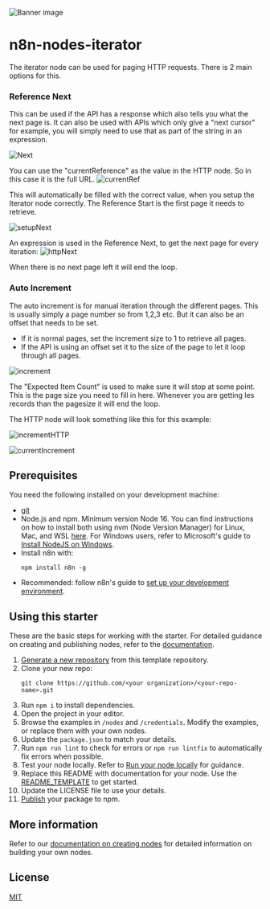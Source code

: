 ![Banner image](https://user-images.githubusercontent.com/10284570/173569848-c624317f-42b1-45a6-ab09-f0ea3c247648.png)

# n8n-nodes-iterator

The iterator node can be used for paging HTTP requests. There is 2 main options for this.

### Reference Next
This can be used if the API has a response which also tells you what the next page is.
It can also be used with APIs which only give a "next cursor" for example, you will simply need to use that as part of the string in an expression.

![Next](https://github.com/bramkn/n8n-nodes-iterator/blob/master/images/nextResponseExample.png)

You can use the "currentReference" as the value in the HTTP node. So in this case it is the full URL.
![currentRef](https://github.com/bramkn/n8n-nodes-iterator/blob/master/images/currentRef.png)

This will automatically be filled with the correct value, when you setup the Iterator node correctly.
The Reference Start is the first page it needs to retrieve.

![setupNext](https://github.com/bramkn/n8n-nodes-iterator/blob/master/images/setupNext.png)

An expression is used in the Reference Next, to get the next page for every iteration:
![httpNext](https://github.com/bramkn/n8n-nodes-iterator/blob/master/images/httpNext.png)

When there is no next page left it will end the loop.

### Auto Increment
The auto increment is for manual iteration through the different pages.
This is usually simply a page number so from 1,2,3 etc. But it can also be an offset that needs to be set.
* If it is normal pages, set the increment size to 1 to retrieve all pages.
* If the API is using an offset set it to the size of the page to let it loop through all pages.

![increment](https://github.com/bramkn/n8n-nodes-iterator/blob/master/images/increment.png)

The "Expected Item Count" is used to make sure it will stop at some point. This is the page size you need to fill in here. Whenever you are getting les records than the pagesize it will end the loop.

The HTTP node will look something like this for this example:

![incrementHTTP](https://github.com/bramkn/n8n-nodes-iterator/blob/master/images/incrementHTTP.png)

![currentIncrement](https://github.com/bramkn/n8n-nodes-iterator/blob/master/images/currentIncrement.png)

## Prerequisites

You need the following installed on your development machine:

* [git](https://git-scm.com/downloads)
* Node.js and npm. Minimum version Node 16. You can find instructions on how to install both using nvm (Node Version Manager) for Linux, Mac, and WSL [here](https://github.com/nvm-sh/nvm). For Windows users, refer to Microsoft's guide to [Install NodeJS on Windows](https://docs.microsoft.com/en-us/windows/dev-environment/javascript/nodejs-on-windows).
* Install n8n with:
	```
	npm install n8n -g
	```
* Recommended: follow n8n's guide to [set up your development environment](https://docs.n8n.io/integrations/creating-nodes/build/node-development-environment/).


## Using this starter

These are the basic steps for working with the starter. For detailed guidance on creating and publishing nodes, refer to the [documentation](https://docs.n8n.io/integrations/creating-nodes/).

1. [Generate a new repository](https://github.com/n8n-io/n8n-nodes-starter/generate) from this template repository.
2. Clone your new repo:
    ```
    git clone https://github.com/<your organization>/<your-repo-name>.git
    ```
3. Run `npm i` to install dependencies.
4. Open the project in your editor.
5. Browse the examples in `/nodes` and `/credentials`. Modify the examples, or replace them with your own nodes.
6. Update the `package.json` to match your details.
7. Run `npm run lint` to check for errors or `npm run lintfix` to automatically fix errors when possible.
8. Test your node locally. Refer to [Run your node locally](https://docs.n8n.io/integrations/creating-nodes/test/run-node-locally/) for guidance.
9. Replace this README with documentation for your node. Use the [README_TEMPLATE](README_TEMPLATE.md) to get started.
10. Update the LICENSE file to use your details.
11. [Publish](https://docs.npmjs.com/packages-and-modules/contributing-packages-to-the-registry) your package to npm.

## More information

Refer to our [documentation on creating nodes](https://docs.n8n.io/integrations/creating-nodes/) for detailed information on building your own nodes.

## License

[MIT](https://github.com/n8n-io/n8n-nodes-starter/blob/master/LICENSE.md)
